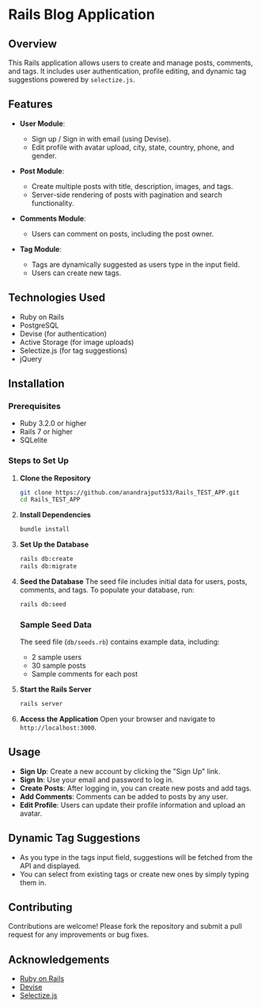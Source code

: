 # Rails Blog Application

## Overview

This Rails application allows users to create and manage posts, comments, and tags. It includes user authentication, profile editing, and dynamic tag suggestions powered by `selectize.js`.

## Features

- **User Module**: 
  - Sign up / Sign in with email (using Devise).
  - Edit profile with avatar upload, city, state, country, phone, and gender.

- **Post Module**: 
  - Create multiple posts with title, description, images, and tags.
  - Server-side rendering of posts with pagination and search functionality.

- **Comments Module**: 
  - Users can comment on posts, including the post owner.

- **Tag Module**: 
  - Tags are dynamically suggested as users type in the input field.
  - Users can create new tags.

## Technologies Used

- Ruby on Rails
- PostgreSQL
- Devise (for authentication)
- Active Storage (for image uploads)
- Selectize.js (for tag suggestions)
- jQuery

## Installation

### Prerequisites

- Ruby 3.2.0 or higher
- Rails 7 or higher
- SQLelite

### Steps to Set Up

1. **Clone the Repository**
   ```bash
   git clone https://github.com/anandrajput533/Rails_TEST_APP.git
   cd Rails_TEST_APP
   ```

2. **Install Dependencies**
   ```bash
   bundle install
   ```

3. **Set Up the Database**
   ```bash
   rails db:create
   rails db:migrate
   ```

4. **Seed the Database**
   The seed file includes initial data for users, posts, comments, and tags. To populate your database, run:
   ```bash
   rails db:seed
   ```

   ### Sample Seed Data
   The seed file (`db/seeds.rb`) contains example data, including:
   - 2 sample users
   - 30 sample posts
   - Sample comments for each post

5. **Start the Rails Server**
   ```bash
   rails server
   ```

6. **Access the Application**
   Open your browser and navigate to `http://localhost:3000`.

## Usage

- **Sign Up**: Create a new account by clicking the "Sign Up" link.
- **Sign In**: Use your email and password to log in.
- **Create Posts**: After logging in, you can create new posts and add tags.
- **Add Comments**: Comments can be added to posts by any user.
- **Edit Profile**: Users can update their profile information and upload an avatar.

## Dynamic Tag Suggestions

- As you type in the tags input field, suggestions will be fetched from the API and displayed.
- You can select from existing tags or create new ones by simply typing them in.


## Contributing

Contributions are welcome! Please fork the repository and submit a pull request for any improvements or bug fixes.

## Acknowledgements

- [Ruby on Rails](https://rubyonrails.org/)
- [Devise](https://github.com/heartcombo/devise)
- [Selectize.js](https://selectize.github.io/selectize.js/)
